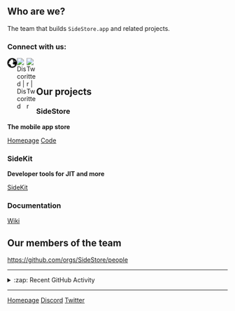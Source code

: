 <!-- 
Docs: How to use GitHub README and actions to auto-generate embedded content.
https://github.com/anuraghazra/github-readme-stats
https://www.youtube.com/watch?v=n6d4KHSKqGk
https://github.com/rahuldkjain/github-profile-readme-generator
 -->

## Who are we?

The team that builds `SideStore.app` and related projects.

### Connect with us:

<!--
[![Website](https://img.shields.io/website?label=sidestore.io&style=for-the-badge&url=https://sidestore.io)](https://sidestore.io)
[![Twitter Follow](https://img.shields.io/twitter/follow/sidestore_io?color=1DA1F2&logo=twitter&style=for-the-badge)](https://twitter.com/intent/follow?original_referer=https%3A%2F%2Fgithub.com%2Fsidestore&screen_name=sidestore)
[![GitHub Followers](https://img.shields.io/github/followers/sidestore?style=for-the-badge)]()
[![GitHub Sponsors](https://img.shields.io/github/sponsors/sidestore?style=for-the-badge
)]() 
-->

[<img align="left" alt="sidestore.io" width="22px" src="https://raw.githubusercontent.com/iconic/open-iconic/master/svg/globe.svg" />][website]
[<img align="left" alt="Discord | Discord" width="22px" src="https://cdn.jsdelivr.net/npm/simple-icons@v3/icons/discord.svg" />][discord]
[<img align="left" alt="Twitter | Twitter" width="22px" src="https://cdn.jsdelivr.net/npm/simple-icons@v3/icons/twitter.svg" />][twitter]

<br />
<br />

## Our projects

### SideStore

__The mobile app store__

[Homepage][website]
[Code][git.sidestore]

### SideKit

__Developer tools for JIT and more__

[SideKit][git.sidekit]

### Documentation

[Wiki][wiki]

## Our members of the team

https://github.com/orgs/SideStore/people

---

<details>
  <summary>:zap: Recent GitHub Activity</summary>

<!--START_SECTION:activity-->
1. 🗣 Commented on [#988](https://github.com/SideStore/SideStore/issues/988) in [SideStore/SideStore](https://github.com/SideStore/SideStore)
2. 🗣 Commented on [#988](https://github.com/SideStore/SideStore/issues/988) in [SideStore/SideStore](https://github.com/SideStore/SideStore)
3. 🗣 Commented on [#57](https://github.com/SideStore/sidestore.github.io/issues/57) in [SideStore/sidestore.github.io](https://github.com/SideStore/sidestore.github.io)
4. 🗣 Commented on [#57](https://github.com/SideStore/sidestore.github.io/issues/57) in [SideStore/sidestore.github.io](https://github.com/SideStore/sidestore.github.io)
5. 🗣 Commented on [#18](https://github.com/SideStore/StosVPN/issues/18) in [SideStore/StosVPN](https://github.com/SideStore/StosVPN)
6. 🗣 Commented on [#18](https://github.com/SideStore/StosVPN/issues/18) in [SideStore/StosVPN](https://github.com/SideStore/StosVPN)
7. ❗️ Closed issue [#955](https://github.com/SideStore/SideStore/issues/955) in [SideStore/SideStore](https://github.com/SideStore/SideStore)
8. 🗣 Commented on [#955](https://github.com/SideStore/SideStore/issues/955) in [SideStore/SideStore](https://github.com/SideStore/SideStore)
9. 💪 Opened PR [#147](https://github.com/SideStore/SideStore-Docs/pull/147) in [SideStore/SideStore-Docs](https://github.com/SideStore/SideStore-Docs)
10. 🗣 Commented on [#928](https://github.com/SideStore/SideStore/issues/928) in [SideStore/SideStore](https://github.com/SideStore/SideStore)
11. ❗️ Opened issue [#6](https://github.com/SideStore/Altcon/issues/6) in [SideStore/Altcon](https://github.com/SideStore/Altcon)
12. 🎉 Merged PR [#1013](https://github.com/SideStore/SideStore/pull/1013) in [SideStore/SideStore](https://github.com/SideStore/SideStore)
13. 🗣 Commented on [#1013](https://github.com/SideStore/SideStore/issues/1013) in [SideStore/SideStore](https://github.com/SideStore/SideStore)
14. 💪 Opened PR [#1013](https://github.com/SideStore/SideStore/pull/1013) in [SideStore/SideStore](https://github.com/SideStore/SideStore)
15. 🎉 Merged PR [#1012](https://github.com/SideStore/SideStore/pull/1012) in [SideStore/SideStore](https://github.com/SideStore/SideStore)
16. 🗣 Commented on [#1012](https://github.com/SideStore/SideStore/issues/1012) in [SideStore/SideStore](https://github.com/SideStore/SideStore)
17. 🎉 Merged PR [#10](https://github.com/SideStore/AltSign/pull/10) in [SideStore/AltSign](https://github.com/SideStore/AltSign)
18. 💪 Opened PR [#10](https://github.com/SideStore/AltSign/pull/10) in [SideStore/AltSign](https://github.com/SideStore/AltSign)
19. 💪 Opened PR [#1012](https://github.com/SideStore/SideStore/pull/1012) in [SideStore/SideStore](https://github.com/SideStore/SideStore)
20. 🗣 Commented on [#988](https://github.com/SideStore/SideStore/issues/988) in [SideStore/SideStore](https://github.com/SideStore/SideStore)
<!--END_SECTION:activity-->

</details>

---

[Homepage][patreon] [Discord][discord] [Twitter][twitter]

<!--
- [Patreon][patreon]
- [OpenCollective][opencollective]
- [YouTube][youtube]
-->

[website]: https://sidestore.io
[wiki]: https://wiki.sidestore.io
[twitter]: https://twitter.com/sidestore_io
[discord]: https://discord.gg/sidestore-949183273383395328
[youtube]: https://youtube.com/TODO
[patreon]: https://www.patreon.com/SideStore
[opencollective]: https://opencollective.com/TODO
[git.sidestore]: https://github.com/SideStore/SideStore/
[git.sidekit]: https://github.com/SideStore/SideKit

